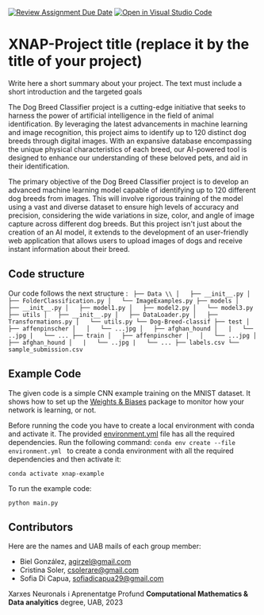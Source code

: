 [![Review Assignment Due Date](https://classroom.github.com/assets/deadline-readme-button-24ddc0f5d75046c5622901739e7c5dd533143b0c8e959d652212380cedb1ea36.svg)](https://classroom.github.com/a/sPgOnVC9)
[![Open in Visual Studio Code](https://classroom.github.com/assets/open-in-vscode-718a45dd9cf7e7f842a935f5ebbe5719a5e09af4491e668f4dbf3b35d5cca122.svg)](https://classroom.github.com/online_ide?assignment_repo_id=11103468&assignment_repo_type=AssignmentRepo)
# XNAP-Project title (replace it by the title of your project)
Write here a short summary about your project. The text must include a short introduction and the targeted goals

The Dog Breed Classifier project is a cutting-edge initiative that seeks to harness the power of artificial intelligence in the field of animal identification. By leveraging the latest advancements in machine learning and image recognition, this project aims to identify up to 120 distinct dog breeds through digital images. With an expansive database encompassing the unique physical characteristics of each breed, our AI-powered tool is designed to enhance our understanding of these beloved pets, and aid in their identification.

The primary objective of the Dog Breed Classifier project is to develop an advanced machine learning model capable of identifying up to 120 different dog breeds from images. This will involve rigorous training of the model using a vast and diverse dataset to ensure high levels of accuracy and precision, considering the wide variations in size, color, and angle of image capture across different dog breeds. But this project isn't just about the creation of an AI model, it extends to the development of an user-friendly web application that allows users to upload images of dogs and receive instant information about their breed.

## Code structure
Our code follows the next structure :
` 
├── Data \\
│   ├── __init__.py
│   ├── FolderClassification.py
│   └── ImageExamples.py
├── models
│   ├── __init__.py
│   ├── model1.py
│   ├── model2.py
│   └── model3.py
├── utils
│   ├── __init__.py
│   ├── DataLoader.py
│   ├── Transformations.py
│   └── utils.py
└── Dog-Breed-classif
    ├── test
    │   ├── affenpinscher
    │   │   └── ...jpg
    │   ├── afghan_hound
    │   |   └── ..jpg
    |   └── ...
    ├── train
    │   ├── affenpinscher
    │   │   └── ...jpg
    │   ├── afghan_hound
    │   |   └── ..jpg
    |   └── ...
    ├── labels.csv
    └── sample_submission.csv
`
## Example Code
The given code is a simple CNN example training on the MNIST dataset. It shows how to set up the [Weights & Biases](https://wandb.ai/site)  package to monitor how your network is learning, or not.

Before running the code you have to create a local environment with conda and activate it. The provided [environment.yml](https://github.com/DCC-UAB/XNAP-Project/environment.yml) file has all the required dependencies. Run the following command: ``conda env create --file environment.yml `` to create a conda environment with all the required dependencies and then activate it:
```
conda activate xnap-example
```

To run the example code:
```
python main.py
```

## Contributors
Here are the names and UAB mails of each group member:
- Biel González, agirzel@gmail.com
- Cristina Soler, csolerare@gmail.com
- Sofia Di Capua, sofiadicapua29@gmail.com


Xarxes Neuronals i Aprenentatge Profund
__Computational Mathematics & Data analyitics__ degree, UAB, 2023
